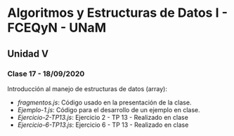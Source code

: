 # Algoritmos y Estructuras de Datos I - FCEQyN - UNaM

## Unidad V

### Clase 17 - 18/09/2020

Introducción al manejo de estructuras de datos (array):

* _fragmentos.js_: Código usado en la presentación de la clase.
* _Ejemplo-1.js_: Código para el desarrollo de un ejemplo en clase.
* _Ejercicio-2-TP13.js_: Ejercicio 2 - TP 13 - Realizado en clase
* _Ejercicio-6-TP13.js_: Ejercicio 6 - TP 13 - Realizado en clase
